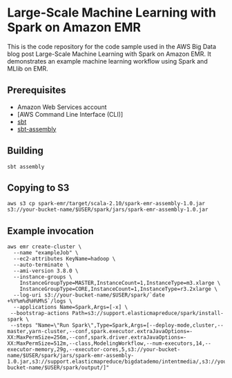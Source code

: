 # Large-Scale Machine Learning with Spark on Amazon EMR
This is the code repository for the code sample used in the AWS Big Data blog post Large-Scale Machine Learning with 
Spark on Amazon EMR.  It demonstrates an example machine learning workflow using Spark and MLlib on EMR.

## Prerequisites
  - Amazon Web Services account
  - [AWS Command Line Interface (CLI)]
  - [sbt](http://www.scala-sbt.org/)
  - [sbt-assembly](https://github.com/sbt/sbt-assembly)
  
## Building
```
sbt assembly
```

## Copying to S3
```
aws s3 cp spark-emr/target/scala-2.10/spark-emr-assembly-1.0.jar s3://your-bucket-name/$USER/spark/jars/spark-emr-assembly-1.0.jar
```

## Example invocation

```
aws emr create-cluster \
  --name "exampleJob" \
  --ec2-attributes KeyName=hadoop \
  --auto-terminate \
  --ami-version 3.8.0 \
  --instance-groups \
    InstanceGroupType=MASTER,InstanceCount=1,InstanceType=m3.xlarge \
    InstanceGroupType=CORE,InstanceCount=1,InstanceType=r3.2xlarge \
  --log-uri s3://your-bucket-name/$USER/spark/`date +%Y%m%d%H%M%S`/logs \
  --applications Name=Spark,Args=[-x] \
 --bootstrap-actions Path=s3://support.elasticmapreduce/spark/install-spark \
 --steps "Name=\"Run Spark\",Type=Spark,Args=[--deploy-mode,cluster,--master,yarn-cluster,--conf,spark.executor.extraJavaOptions=-XX:MaxPermSize=256m,--conf,spark.driver.extraJavaOptions=-XX:MaxPermSize=512m,--class,ModelingWorkflow,--num-executors,14,--executor-memory,29g,--executor-cores,5,s3://your-bucket-name/$USER/spark/jars/spark-emr-assembly-1.0.jar,s3://support.elasticmapreduce/bigdatademo/intentmedia/,s3://your-bucket-name/$USER/spark/output/]"
```